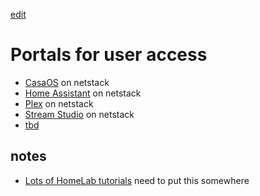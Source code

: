 [edit](https://github.com/2cld/netstack/edit/master/docs/portals/README.md)

# Portals for user access

- [CasaOS](./casaos/) on netstack
- [Home Assistant](./homeassistant/) on netstack
- [Plex](./plex/) on netstack
- [Stream Studio](./streamstudio/) on netstack
- [tbd]()

## notes
- [Lots of HomeLab tutorials](https://i12bretro.github.io/tutorials/) need to put this somewhere
